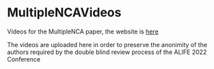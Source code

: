 # MultipleNCAVideos
Videos for the MultipleNCA paper, the website is [here](https://papervideos.github.io/MultipleNCAVideos)

The videos are uploaded here in order to preserve the anonimity of the authors required by the double blind review process of the ALIFE 2022 Conference
